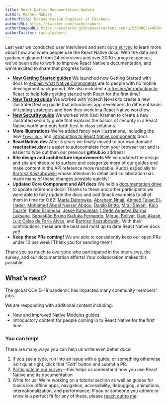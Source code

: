 ```yaml
---
title: React Native Documentation Update
author: Rachel Nabors
authorTitle: Documentation Engineer at Facebook
authorURL: https://twitter.com/rachelnabors
authorImageURL: https://avatars0.githubusercontent.com/u/236306?s=460&v=4
authorTwitter: rachelnabors
---
```


Last year we conducted user interviews and sent out [a survey](https://www.surveymonkey.co.uk/r/DDZWQDJ) to learn more about how and when people use the React Native docs. With the data and guidance gleaned from 24 interviews and over 3000 survey responses, we've been able to work to improve React Native's documentation, and we're excited to share that progress today:

- **[New Getting Started guides](https://fb.workplace.com/groups/529650227572836/permalink/656344974903360/)** We launched new Getting Started with docs to [explain what Native Components](https://reactnative.dev/docs/intro-react-native-components) are to people with no mobile development background. We also included a [refresher/introduction to React](https://reactnative.dev/docs/intro-react) to help folks getting started with React for the first time!
- **[New Testing guide](https://reactnative.dev/docs/testing-overview)** We worked with Vojtech Novak to create a new illustrated testing guide that introduces app developers to different kinds of testing strategies and how they work in a React Native workflow.
- **[New Security guide](https://reactnative.dev/docs/security)** We worked with Kadi Kraman to create a new illustrated security guide that explains the basics of security in a React Native world and puts forth best in class solutions.
- **More illustrations** We've added fancy new illustrations, including the new [`Pressable`](https://reactnative.dev/docs/pressable) and [introduction to React Native components](https://reactnative.dev/docs/intro-react-native-components) docs
- **ReactNative.dev** After 5 years we finally moved to our own domain! **reactnative.dev** is easier to autocomplete from your browser bar and is easier to type out than our previous **github.io** address!
- **Site design and architecture improvements** We've updated the design and site architecture to surface and categorize more of our guides and make content in the API reference more readable. Kudos especially to [Bartosz Kaszubowski](https://github.com/Simek) whose attention to detail and collaboration has made many of these changes possible quickly!
- **Updated Core Component and API docs** We held a [documentation drive](https://github.com/facebook/react-native-website/issues/1579) to update reference docs! Thanks to these and other participants we were able to fully update the docs and add Snack examples to all of them in time for 0.62: [Marta Dabrowka](https://twitter.com/martadabrowka), [Abraham Nnaji](https://twitter.com/nnajiabraham), [Ahmed Talaat El-Hager](https://twitter.com/ahmdtalat), [Mohamed Abdel Nasser Abdou](https://twitter.com/mohamedsgap), [Danilo Britto](https://twitter.com/danilobrinu), [Mitul Savani](https://twitter.com/mitulsavani), [Kaio Duarte](https://twitter.com/kaiodduarte), [Pablo Espinosa](https://twitter.com/espipj), [Jesse Katsumata](https://twitter.com/natural_clar), [I Gede Agastya Darma Laksana](https://twitter.com/gedeagas), [Sebastião Bruno Kiafuka Fernando](https://twitter.com/bruno_kiafuka), [Miguel Bolivar](https://twitter.com/Darking360), [Dani Akash](https://twitter.com/dani_akash_), [Luiz Celso de Faria Alves](https://twitter.com/_eucelso), and [Bartosz Kaszubowski](https://twitter.com/simek). With their contributions, these are the best and most up to date React Native docs yet!
- **Keep those PRs coming!** We are able to consistently keep our open PRs under 10 per week! Thank you for sending them!

Thank you so much to everyone who participated in the interviews, the survey, and our documentation efforts! Your collaboration makes this possible.

## What’s next?

The global COVID-19 pandemic has impacted many community members’ jobs.

We are responding with additional content including:

- New and improved Native Modules guides
- Introductory content for people coming in to React Native for the first time

### You can help!

There are many ways you can help us write even better docs!

1. If you see a typo, run into an issue with a guide, or something otherwise isn’t quiet right, click that “Edit” button and submit a PR.
2. [Participate in our survey](https://www.surveymonkey.co.uk/r/DDZWQDJ)—this helps us understand how you use React Native and its documentation
3. Write for us! We’re working on a tutorial section as well as guides for topics like offline apps, navigation, accessibility, debugging, animations, internationalization, and performance. If you or someone you admire or know is a perfect fit for any of these, please [reach out to me](https://twitter.com/rachelnabors)!
